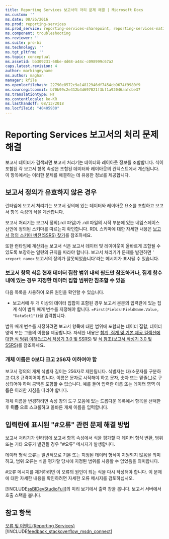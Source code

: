 ```yaml
---
title: Reporting Services 보고서의 처리 문제 해결 | Microsoft Docs
ms.custom: ''
ms.date: 08/26/2016
ms.prod: reporting-services
ms.prod_service: reporting-services-sharepoint, reporting-services-native
ms.component: troubleshooting
ms.reviewer: ''
ms.suite: pro-bi
ms.technology: ''
ms.tgt_pltfrm: ''
ms.topic: conceptual
ms.assetid: bb309231-68be-4d68-a44c-c098999c67a2
caps.latest.revision: 4
author: markingmyname
ms.author: maghan
manager: kfile
ms.openlocfilehash: 22790e8572c9a14812946df7454cb9674f9980f9
ms.sourcegitcommit: b70b99c2e412b4d697021f3bf1a92046aafcbe37
ms.translationtype: HT
ms.contentlocale: ko-KR
ms.lasthandoff: 08/13/2018
ms.locfileid: "40405930"
---
```

# <a name="troubleshoot-processing-of-reporting-services-reports"></a>Reporting Services 보고서의 처리 문제 해결
보고서 데이터가 검색되면 보고서 처리기는 데이터와 레이아웃 정보를 조합합니다. 식이 포함된 각 보고서 항목 속성은 조합된 데이터와 레이아웃의 컨텍스트에서 계산됩니다. 이 항목에서는 이러한 문제를 해결하는 데 유용한 정보를 제공합니다.   
  
## <a name="my-report-definition-is-not-valid"></a>보고서 정의가 유효하지 않은 경우  
런타임에 보고서 처리기는 보고서 정의에 있는 데이터와 레이아웃 요소를 조합하고 보고서 항목 속성의 식을 계산합니다.   
  
보고서 처리기는 보고서 정의(.rdl 파일)가 .rdl 파일의 시작 부분에 있는 네임스페이스 선언에 정의된 스키마를 따르는지 확인합니다. RDL 스키마에 대한 자세한 내용은 [보고서 정의 스키마 버전(SSRS) 찾기](../../reporting-services/reports/find-the-report-definition-schema-version-ssrs.md)를 참조하세요.  
  
또한 런타임에 계산되는 보고서 식은 보고서 데이터 및 레이아웃이 올바르게 조합될 수 있도록 보장하는 일련의 규칙을 따라야 합니다. 보고서 처리기가 문제를 발견하면 ' `<report name>` 보고서의 정의가 잘못되었습니다'라는 메시지가 표시될 수 있습니다.  
  
### <a name="report-item-expressions-can-only-refer-to-fields-within-the-current-dataset-scope-or-if-inside-an-aggregate-the-specified-dataset-scope"></a>보고서 항목 식은 현재 데이터 집합 범위 내의 필드만 참조하거나, 집계 함수 내에 있는 경우 지정한 데이터 집합 범위만 참조할 수 있음  
  
다음 목록을 사용하여 오류 원인을 확인할 수 있습니다.  
* 보고서에 두 개 이상의 데이터 집합이 포함된 경우 보고서 본문의 입력란에 있는 집계 식이 범위 매개 변수를 지정해야 합니다. `=First(Fields!FieldName.Value, "DataSet1")`)을 입력합니다.  
  
범위 매개 변수를 지정하려면 보고서 항목에 대한 범위에 포함되는 데이터 집합, 데이터 영역 또는 그룹의 이름을 제공합니다. 자세한 내용은 [합계, 집계 및 기본 제공 컬렉션에 대한 식 범위 이해(보고서 작성기 3.0 및 SSRS)](../../reporting-services/report-design/expression-scope-for-totals-aggregates-and-built-in-collections.md) 및 [식 참조(보고서 작성기 3.0 및 SSRS)](../../reporting-services/report-design/expression-reference-report-builder-and-ssrs.md)를 참조하세요.  
  
### <a name="names-of-objects-must-be-greater-than-0-and-less-than-or-equal-to-256-characters"></a>개체 이름은 0보다 크고 256자 이하여야 함  
보고서 정의의 개체 식별자 길이는 256자로 제한됩니다. 식별자는 대/소문자를 구분하고 CLS 규격이어야 합니다. 이름은 문자로 시작해야 하고 문자, 숫자 또는 밑줄(_)로 구성되어야 하며 공백은 포함할 수 없습니다. 예를 들어 입력란 이름 또는 데이터 영역 이름은 이러한 지침을 따라야 합니다.   
  
개체 이름을 변경하려면 속성 창의 도구 모음에 있는 드롭다운 목록에서 항목을 선택한 후 **이름** 으로 스크롤하고 올바른 개체 이름을 입력합니다.   
  
## <a name="a-text-box-displays-error-how-do-i-fix-it"></a>입력란에 표시된 "#오류" 관련 문제 해결 방법  
보고서 처리기가 런타임에 보고서 항목 속성에서 식을 평가할 때 데이터 형식 변환, 범위 또는 기타 오류가 발견될 경우 "#오류" 메시지가 발생합니다.   
  
데이터 형식 오류는 일반적으로 기본 또는 지정된 데이터 형식이 지원되지 않음을 의미하고, 범위 오류는 식을 평가할 당시에 지정된 범위를 사용할 수 없었음을 의미합니다.   
  
#오류 메시지를 제거하려면 이 오류의 원인이 되는 식을 다시 작성해야 합니다. 이 문제에 대한 자세한 내용을 확인하려면 자세한 오류 메시지를 검토하십시오.   
  
[!INCLUDE[ssBIDevStudioFull](../../includes/ssbidevstudiofull.md)]의 미리 보기에서 출력 창을 봅니다. 보고서 서버에서 호출 스택을 봅니다. 
  
  
## <a name="see-also"></a>참고 항목  
[오류 및 이벤트(Reporting Services)](../../reporting-services/troubleshooting/errors-and-events-reference-reporting-services.md)  
[!INCLUDE[feedback_stackoverflow_msdn_connect](../../includes/feedback-stackoverflow-msdn-connect-md.md)]

